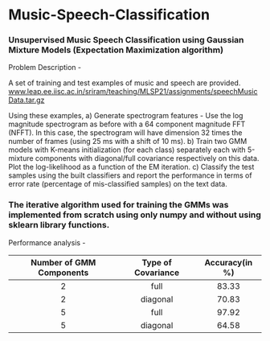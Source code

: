# Music-Speech-Classification

### Unsupervised Music Speech Classification using Gaussian Mixture Models (Expectation Maximization algorithm)

Problem Description -

A set of training and test examples of music and speech are provided.
www.leap.ee.iisc.ac.in/sriram/teaching/MLSP21/assignments/speechMusicData.tar.gz

Using these examples,
  a) Generate spectrogram features - Use the log magnitude spectrogram as before with a 64 component magnitude FFT (NFFT). In this case, the spectrogram will have
dimension 32 times the number of frames (using 25 ms with a shift of 10 ms).
  b) Train two GMM models with K-means initialization (for each class) separately each with 5-mixture components with diagonal/full covariance respectively on this data. Plot the log-likelihood as a function of the EM iteration.
  c) Classify the test samples using the built classifiers and report the performance in terms of error rate (percentage of mis-classified samples) on the text data.

### The iterative algorithm used for training the GMMs was implemented from scratch using only numpy and without using sklearn library functions.

Performance analysis - 

| Number of GMM Components 	| Type of Covariance 	| Accuracy(in %) 	|
|:--------------------:	|:----------:	|:--------------:	|
|           2          	|    full    	|      83.33     	|
|           2          	|  diagonal  	|      70.83     	|
|           5          	|    full    	|      97.92     	|
|           5          	|  diagonal  	|      64.58     	|
